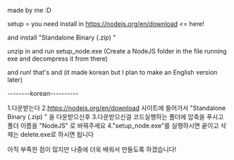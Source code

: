 made by me :D

setup = you need install in https://nodejs.org/en/download <= here!

and install "Standalone Binary (.zip) "

unzip in and run setup_node.exe (Create a NodeJS folder in the file running exe and decompress it from there)

and run! that's and (it made korean but I plan to make an English version later)

--------korean----------

1.다운받는다
2.https://nodejs.org/en/download 사이트에 들어가서 "Standalone Binary (.zip) " 을 다운받으신후
3.다운받으신걸 코드실행하는 폴더에 압축을 푸시고 폴더 이름을 "NodeJS" 로 바꿔주세요
4."setup_node.exe"를 실행하시면 끝이고 삭제는 delete.exe로 하시면 됩니다

아직 부족한 점이 많지만 나중에 더욱 배워서 만들도록 하겠습니다! 
